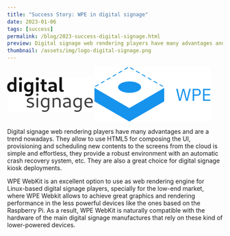 ```yaml
---
title: "Success Story: WPE in digital signage"
date: 2023-01-06
tags: [success]
permalink: /blog/2023-success-digital-signage.html
preview: Digital signage web rendering players have many advantages and are a trend nowadays.
thumbnail: /assets/img/logo-digital-signage.png
---
```


<div class="success-top">
<img alt="WPE WebKit in digital signage" align="center" src="/assets/img/logo-digital-signage.png" srcset="/assets/img/logo-digital-signage@2x.png 2x">
<img alt="WPE" align="center" src="/assets/img/logo-blue.svg">
</div>

Digital signage web rendering players have many advantages and are a trend nowadays. They allow to use HTML5 for composing the UI, provisioning and scheduling new contents to the screens from the cloud is simple and effortless, they provide a robust environment with an automatic crash recovery system, etc. They are also a great choice for digital signage kiosk deployments.

WPE WebKit is an excellent option to use as web rendering engine for Linux-based digital signage players, specially for the low-end market, where WPE Webkit allows to achieve great graphics and rendering performance in the less powerful devices like the ones based on the Raspberry Pi. As a result, WPE WebKit is naturally compatible with the hardware of the main digital signage manufactures that rely on these kind of lower-powered devices.
